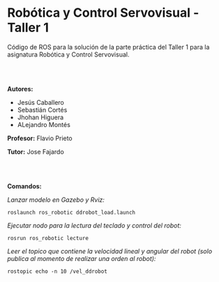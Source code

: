 # Robótica y Control Servovisual - Taller 1
Código de ROS para la solución de la parte práctica del Taller 1 para la asignatura Robótica y Control Servovisual.

<br />
<br />

**Autores:**
- Jesús Caballero
- Sebastián Cortés
- Jhohan Higuera
- ALejandro Montés
 
**Profesor:** Flavio Prieto

**Tutor:** Jose Fajardo

<br />
<br />

**Comandos:**

_Lanzar modelo en Gazebo y Rviz:_

    roslaunch ros_robotic ddrobot_load.launch
  
_Ejecutar nodo para la lectura del teclado y control del robot:_
  
    rosrun ros_robotic lecture

_Leer el topico que contiene la velocidad lineal y angular del robot (solo publica al momento de realizar una orden al robot):_

    rostopic echo -n 10 /vel_ddrobot
